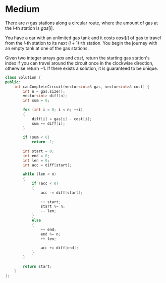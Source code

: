 # Medium

There are $n$ gas stations along a circular route, where the amount of gas at the $i$-th station is $gas[i]$.

You have a car with an unlimited gas tank and it costs $cost[i]$ of gas to travel from the $i$-th station to its next $(i + 1)$-th station. You begin the journey with an empty tank at one of the gas stations.

Given two integer arrays $gas$ and $cost$, return the starting gas station's index if you can travel around the circuit once in the clockwise direction, otherwise return $-1$. If there exists a solution, it is guaranteed to be unique.

```cpp
class Solution {
public:
    int canCompleteCircuit(vector<int>& gas, vector<int>& cost) {
        int n = gas.size();
        vector<int> diff(n);
        int sum = 0;
        
        for (int i = 0; i < n; ++i)
        {
            diff[i] = gas[i] - cost[i];
            sum += diff[i];
        }
        
        if (sum < 0)
            return -1;
        
        int start = 0;
        int end = 0;
        int len = 0;
        int acc = diff[start];
        
        while (len < n)
        {
            if (acc < 0)
            {
                acc -= diff[start];
                
                ++ start;
                start %= n;
                -- len;
            }
            else
            {
                ++ end;
                end %= n;
                ++ len;
                
                acc += diff[end];
            }
        }
        
        return start;
    }
};
```
